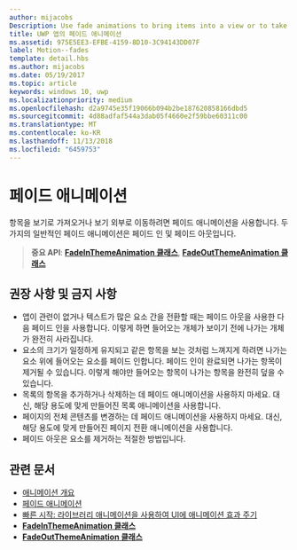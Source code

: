 ```yaml
---
author: mijacobs
Description: Use fade animations to bring items into a view or to take items out of a view. The two common fade animations are fade-in and fade-out.
title: UWP 앱의 페이드 애니메이션
ms.assetid: 975E5EE3-EFBE-4159-8D10-3C94143DD07F
label: Motion--fades
template: detail.hbs
ms.author: mijacobs
ms.date: 05/19/2017
ms.topic: article
keywords: windows 10, uwp
ms.localizationpriority: medium
ms.openlocfilehash: d2a9745e35f19066b094b2be187620858166dbd5
ms.sourcegitcommit: 4d88adfaf544a3dab05f4660e2f59bbe60311c00
ms.translationtype: MT
ms.contentlocale: ko-KR
ms.lasthandoff: 11/13/2018
ms.locfileid: "6459753"
---
```

# <a name="fade-animations"></a>페이드 애니메이션



항목을 보기로 가져오거나 보기 외부로 이동하려면 페이드 애니메이션을 사용합니다. 두 가지의 일반적인 페이드 애니메이션은 페이드 인 및 페이드 아웃입니다.

> **중요 API**: [**FadeInThemeAnimation 클래스**](https://msdn.microsoft.com/library/windows/apps/br210298), [**FadeOutThemeAnimation 클래스**](https://msdn.microsoft.com/library/windows/apps/br210302)


## <a name="dos-and-donts"></a>권장 사항 및 금지 사항


-   앱이 관련이 없거나 텍스트가 많은 요소 간을 전환할 때는 페이드 아웃을 사용한 다음 페이드 인을 사용합니다. 이렇게 하면 들어오는 개체가 보이기 전에 나가는 개체가 완전히 사라집니다.
-   요소의 크기가 일정하게 유지되고 같은 항목을 보는 것처럼 느껴지게 하려면 나가는 요소 위에 들어오는 요소를 페이드 인합니다. 페이드 인이 완료되면 나가는 항목이 제거될 수 있습니다. 이렇게 해야만 들어오는 항목이 나가는 항목을 완전히 덮을 수 있습니다.
-   목록의 항목을 추가하거나 삭제하는 데 페이드 애니메이션을 사용하지 마세요. 대신, 해당 용도에 맞게 만들어진 목록 애니메이션을 사용합니다.
-   페이지의 전체 콘텐츠를 변경하는 데 페이드 애니메이션을 사용하지 마세요. 대신, 해당 용도에 맞게 만들어진 페이지 전환 애니메이션을 사용합니다.
-   페이드 아웃은 요소를 제거하는 적절한 방법입니다.
## <a name="related-articles"></a>관련 문서

* [애니메이션 개요](https://msdn.microsoft.com/library/windows/apps/mt187350)
* [페이드 애니메이션](https://msdn.microsoft.com/library/windows/apps/xaml/jj649429)
* [빠른 시작: 라이브러리 애니메이션을 사용하여 UI에 애니메이션 효과 주기](https://msdn.microsoft.com/library/windows/apps/xaml/hh452703)
* [**FadeInThemeAnimation 클래스**](https://msdn.microsoft.com/library/windows/apps/br210298)
* [**FadeOutThemeAnimation 클래스**](https://msdn.microsoft.com/library/windows/apps/br210302)

 

 




